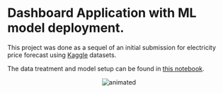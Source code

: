 # Dashboard Application with ML model deployment.

This project was done as a sequel of an initial submission for electricity price forecast using [Kaggle](https://www.kaggle.com/nicholasjhana/energy-consumption-generation-prices-and-weather) datasets.

The data treatment and model setup can be found in [this notebook](https://www.kaggle.com/ta97fp/electricity-price-forecasting-model-with-lightgbm).

<p align="center">
  <img src="Demo/Project-Demo.gif" alt="animated" />
</p>
